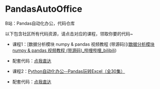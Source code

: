 # PandasAutoOffice
B站：Pandas自动化办公，代码仓库

以下包含社区所有代码资源，请点击对应的课程，领取你要的代码~



- 课程1：[数据分析模块 numpy & pandas 视频教程 (带源码)]([数据分析模块 numpy & pandas 视频教程 (带源码)_哔哩哔哩_bilibili](https://www.bilibili.com/video/BV16Q4y1S7p6?spm_id_from=333.999.0.0))
- 配套代码：[点我直达](https://gitee.com/zhaofeng092/PandasAutoOffice/tree/main/%E6%95%B0%E6%8D%AE%E5%88%86%E6%9E%90%E6%A8%A1%E5%9D%97%20numpy%20&%20pandas%20%E8%A7%86%E9%A2%91%E6%95%99%E7%A8%8B%20(%E5%B8%A6%E6%BA%90%E7%A0%81))



- 课程2：[Python自动化办公--Pandas玩转Excel（全30集）](https://www.bilibili.com/video/BV1hk4y1C73S)
- 配套代码：[点我直达](https://gitee.com/zhaofeng092/PandasAutoOffice/tree/main/Python%E8%87%AA%E5%8A%A8%E5%8C%96%E5%8A%9E%E5%85%AC--Pandas%E7%8E%A9%E8%BD%ACExcel%EF%BC%88%E5%85%A830%E9%9B%86%EF%BC%89)

